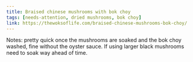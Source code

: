 ```yaml
---
title: Braised chinese mushrooms with bok choy
tags: [needs-attention, dried mushrooms, bok choy]
link: https://thewoksoflife.com/braised-chinese-mushrooms-bok-choy/
---
```

Notes: pretty quick once the mushrooms are soaked and the bok choy washed, fine without the oyster sauce. If using larger black mushrooms need to soak way ahead of time.  

